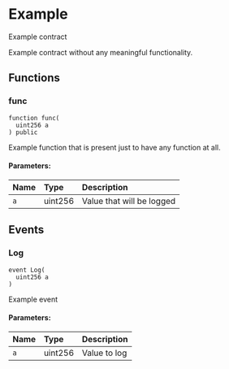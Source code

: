 # Example


Example contract

Example contract without any meaningful functionality.



## Functions
### func
```solidity
function func(
  uint256 a
) public
```
Example function that is present just to have any function at all.


#### Parameters:
| Name | Type | Description                                                          |
| :--- | :--- | :------------------------------------------------------------------- |
|`a` | uint256 | Value that will be logged 


## Events
### Log
```solidity
event Log(
  uint256 a
)
```
Example event


#### Parameters:
| Name | Type | Description                                                          |
| :--- | :--- | :------------------------------------------------------------------- |
|`a` | uint256 | Value to log 


